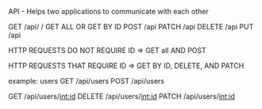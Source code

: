 API - Helps two applications to communicate with each other

GET /api/ / GET ALL OR GET BY ID
POST /api
PATCH /api
DELETE /api
PUT /api

HTTP REQUESTS DO NOT REQUIRE ID => GET all AND POST

HTTP REQUESTS THAT REQUIRE ID => GET BY ID, DELETE, AND PATCH

example: users
 GET /api/users
 POST /api/users

 GET /api/users/<int:id>
 DELETE /api/users/<int:id>
 PATCH /api/users/<int:id>



